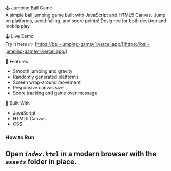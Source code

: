 🕹️ Jumping Ball Game  
A simple ball jumping game built with JavaScript and HTML5 Canvas. Jump on platforms, avoid falling, and score points! Designed for both desktop and mobile play.

🕹️ Live Demo  
Try it here 👉 [https://ball-jumping-gamev1.vercel.app/](https://ball-jumping-gamev1.vercel.app/)

🚀 Features  
- Smooth jumping and gravity  
- Randomly generated platforms  
- Screen wrap-around movement  
- Responsive canvas size  
- Score tracking and game over message  

🧰 Built With  
- JavaScript  
- HTML5 Canvas  
- CSS  

### How to Run
Open *`index.html`* in a modern browser with the *`assets`* folder in place.
---
